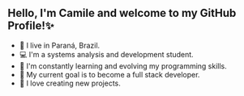 <h2>Hello, I'm Camile and welcome to my GitHub Profile!✨</h1>

- 📍 I live in Paraná, Brazil.
- 💻 I'm a systems analysis and development student.
- 🌱 I'm constantly learning and evolving my programming skills.
- 🎯 My current goal is to become a full stack developer.
- 🚀 I love creating new projects.

